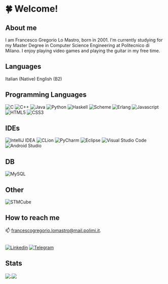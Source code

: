 # 🍀 Welcome!   

## About me 
I am Francesco Gregorio Lo Mastro, born in 2001. I'm currently studying for my Master Degree in Computer Science Engineering at Politecnico di Milano. I enjoy playing video games and playing the guitar in my free time.

## Languages
Italian (Native)
English (B2)

## Programming Languages
![C](https://img.shields.io/badge/c%20-%2300599C.svg?&style=for-the-badge&logo=c&logoColor=white)
![C++](https://img.shields.io/badge/-C++-00599C?logo=c%2B%2B&logoColor=white&style=flat-square)
![Java](https://img.shields.io/badge/java-%23ED8B00.svg?&style=for-the-badge&logo=java&logoColor=white)
![Python](https://img.shields.io/badge/python-3670A0?style=for-the-badge&logo=python&logoColor=ffdd54)
![Haskell](https://img.shields.io/badge/Haskell-%235e5086.svg?style=for-the-badge&logo=haskell&logoColor=white)
![Scheme](https://img.shields.io/badge/Scheme-%23E4B854.svg?style=for-the-badge&logoColor=white)
![Erlang](https://img.shields.io/badge/Erlang-%23A90533.svg?style=for-the-badge&logo=erlang&logoColor=white)
![Javascript](https://img.shields.io/badge/javascript%20-%23323330.svg?&style=for-the-badge&logo=javascript&logoColor=%23F7DF1)
![HTML5](https://img.shields.io/badge/html5%20-%23E34F26.svg?&style=for-the-badge&logo=html5&logoColor=white)
![CSS3](https://img.shields.io/badge/css3%20-%231572B6.svg?&style=for-the-badge&logo=css3&logoColor=white)


## IDEs
![IntelliJ IDEA](https://img.shields.io/badge/IntelliJIDEA-000000.svg?style=for-the-badge&logo=intellij-idea&logoColor=white)
![CLion](https://img.shields.io/badge/CLion-black?style=for-the-badge&logo=clion&logoColor=white)
![PyCharm](https://img.shields.io/badge/pycharm-143?style=for-the-badge&logo=pycharm&logoColor=black&color=black&labelColor=green)
![Eclipse](https://img.shields.io/badge/Eclipse-2C2255.svg?style=for-the-badge&logo=eclipse&logoColor=white)
![Visual Studio Code](https://img.shields.io/badge/Visual%20Studio%20Code-0078d7.svg?style=for-the-badge&logo=visual-studio-code&logoColor=white)
![Android Studio](https://img.shields.io/badge/Android%20Studio-3DDC84.svg?style=for-the-badge&logo=android-studio&logoColor=white)


## DB
![MySQL](https://img.shields.io/badge/mysql-%2300f.svg?style=for-the-badge&logo=mysql&logoColor=white)

## Other
![STMCube](https://img.shields.io/badge/-STMCube-03234B?logo=stmicroelectronics&logoColor=white&style=flat-square)

## How to reach me
📫 francescogregorio.lomastro@mail.polimi.it. <br><br>

[![Linkedin](https://img.shields.io/badge/linkedin%20-%230077B5.svg?&style=for-the-badge&logo=linkedin&logoColor=white)](https://www.linkedin.com/in/francesco-gregorio-lo-mastro-18051934b/)
[![Telegram](https://img.shields.io/badge/Telegram-2CA5E0?style=for-the-badge&logo=telegram&logoColor=white)](https://t.me/FraLomi)

## Stats
<a href="https://github.com/anuraghazra/github-readme-stats">
  <img align="center" src="https://github-readme-stats.vercel.app/api?username=FrancescoLomastro&show_icons=true&bg_color=0d1117&layout=compact&border_color=0d1117&icon_color=00d26a&title_color=00d26a&text_color=ffffff" />
</a>
<a href="https://github.com/anuraghazra/convoychat">
  <img align="center" src="https://github-readme-stats.vercel.app/api/top-langs/?username=FrancescoLomastro&layout=compact&langs_count=8&bg_color=0d1117&border_color=0d1117&icon_color=00d26a&title_color=00d26a&text_color=ffffff" />
</a>
